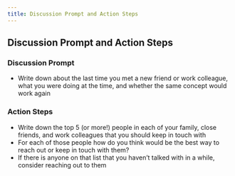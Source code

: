 ```yaml
---
title: Discussion Prompt and Action Steps
---
```




## Discussion Prompt and Action Steps

### Discussion Prompt

- Write down about the last time you met a new friend or work colleague, what you were doing at the time, and whether the same concept would work again


### Action Steps
- Write down the top 5 (or more!) people in each of your family, close friends, and work colleagues that you should keep in touch with
- For each of those people how do you think would be the best way to reach out or keep in touch with them?
- If there is anyone on that list that you haven’t talked with in a while, consider reaching out to them


